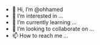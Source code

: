 - 👋 Hi, I’m @ohhamed
- 👀 I’m interested in ...
- 🌱 I’m currently learning ...
- 💞️ I’m looking to collaborate on ...
- 📫 How to reach me ...

<!---
ohhamed/ohhamed is a ✨ special ✨ repository because its `README.md` (this file) appears on your GitHub profile.
You can click the Preview link to take a look at your changes.
--->
